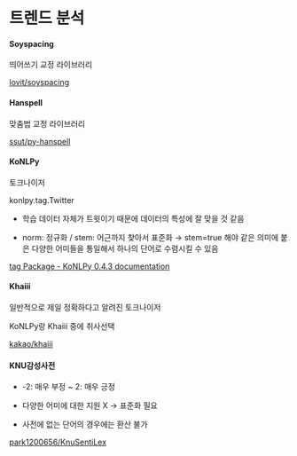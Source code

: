 # 트렌드 분석

#### Soyspacing

띄어쓰기 교정 라이브러리

[lovit/soyspacing](https://github.com/lovit/soyspacing)

#### Hanspell

맞춤법 교정 라이브러리

[ssut/py-hanspell](https://github.com/ssut/py-hanspell)

#### KoNLPy

토크나이저

konlpy.tag.Twitter

   - 학습 데이터 자체가 트윗이기 때문에 데이터의 특성에 잘 맞을 것 같음

   - norm: 정규화 / stem: 어근까지 찾아서 표준화 → stem=true 해야 같은 의미에 붙은 다양한 어미들을 통일해서 하나의 단어로 수렴시킬 수 있음

[tag Package - KoNLPy 0.4.3 documentation](https://konlpy-ko.readthedocs.io/ko/v0.4.3/api/konlpy.tag/#module-konlpy.tag._twitter)

#### Khaiii

일반적으로 제일 정확하다고 알려진 토크나이저

KoNLPy랑 Khaiii 중에 취사선택

[kakao/khaiii](https://github.com/kakao/khaiii)

#### KNU감성사전

- -2: 매우 부정 ~ 2: 매우 긍정

- 다양한 어미에 대한 지원 X → 표준화 필요

- 사전에 없는 단어의 경우에는 환산 불가

[park1200656/KnuSentiLex](https://github.com/park1200656/KnuSentiLex)

